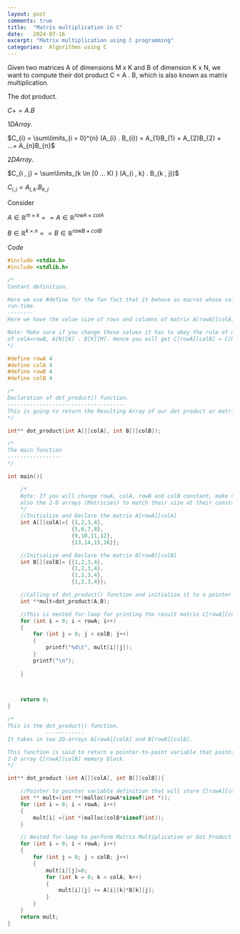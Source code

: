 ```yaml
---
layout: post
comments: true
title:  "Matrix multiplication in C"
date:   2024-07-16
excerpt: "Matrix multiplication using C programming"
categories:  Algorithms using C
---
```

Given two matrices A of dimensions M x K and B of dimension K x N, we want to compute their dot product C = A . B, 
which is also known as matrix multiplication.

The dot product.

$C += A . B$

$1D Array.$

$C_{i} = \sum\limits_{i = 0}^{n} (A_{i} . B_{i}) = A_{1}B_{1} + A_{2}B_{2} + ...+ A_{n}B_{n}$

$2D Array.$

$C_{i , j} = \sum\limits_{k \in [0 ... K) } (A_{i , k} . B_{k , j})$

$C_{i , j} = A_{i , k} . B_{k , j}$

Consider

$A \in \mathbb{R}^{m \times k}  ==   A \in \mathbb{R}^{rowA \times colA}$

$B \in \mathbb{R}^{k \times n}  ==   B \in \mathbb{R}^{rowB \times colB}$

$Code$

```c
#include <stdio.h>
#include <stdlib.h>

/*
Contant definition.

Here we use #define for the fan fact that it behave as macros whose value are subtituted at
run-time.
--------
Here we have the value size of rows and columns of matrix A[rowA][colA] and B[rowB][colB].

Note: Make sure if you change these values it has to obey the rule of matrix multiplication
of colA=rowB, A[N][K] . B[K][M]. Hence you will get C[rowA][colB] = C[N][M].
*/

#define rowA 4
#define colA 4
#define rowB 4
#define colB 4

/*
Declaration of dot_product() function.
-------------------------------------
This is going to return the Resulting Array of our dot product or matrix multiplication
*/

int** dot_product(int A[][colA], int B[][colB]);

/*
The main function
-----------------
*/

int main(){

    /*
    Note: If you will change rowA, colA, rowB and colB constant, make sure to change 
    also the 2-D arrays (Matricies) to match their size at their constant definition.
    */
    //Initialize and Declare the matrix A[rowA][colA]
    int A[][colA]={ {1,2,3,4},
                    {5,6,7,8}, 
                    {9,10,11,12},
                    {13,14,15,16}};

    //Initialize and Declare the matrix B[rowB][colB]
    int B[][colB]= {{1,2,3,4},
                    {1,2,3,4},
                    {1,2,3,4},
                    {1,2,3,4}};

    //Calling of dot_product() function and initialize it to a pointer variable int **mult
    int **mult=dot_product(A,B);

    //This is nested for-loop for printing the result matrix C[rowA][colB]
    for (int i = 0; i < rowA; i++)
    {
        for (int j = 0; j < colB; j++)
        {
            printf("%d\t", mult[i][j]);
        }
        printf("\n");
        
    }
    


    return 0;
}

/*
This is the dot_product() function.
            ------------
It takes in two 2D-arrays A[rowA][colA] and B[rowB][colB].

This function is said to return a pointer-to-point variable that points to the 
2-D array C[rowA][colB] memory block.
*/

int** dot_product (int A[][colA], int B[][colB]){

    //Pointer to pointer variable definition that will store C[rowA][colB]
    int ** mult=(int **)malloc(rowA*sizeof(int *));
    for (int i = 0; i < rowA; i++)
    {  
        mult[i] =(int *)malloc(colB*sizeof(int));
    }

    // Nested for-loop to perform Matrix Multiplication or Dot Product
    for (int i = 0; i < rowA; i++)
    {
        for (int j = 0; j < colB; j++)
        {
            mult[i][j]=0;
            for (int k = 0; k < colA; k++)
            {
                mult[i][j] += A[i][k]*B[k][j];
            }
        }  
    }
    return mult;
}
```

